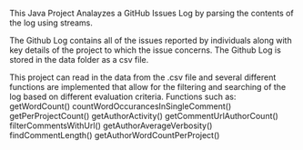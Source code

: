 This Java Project Analayzes a GitHub Issues Log by parsing the contents of the log using streams.

The Github Log contains all of the issues reported by individuals along with key details of the project to which the issue concerns.
The Github Log is stored in the data folder as a csv file.

This project can read in the data from the .csv file and several different functions are implemented that allow for the filtering and searching of the log based on different evaluation criteria.
Functions such as:
    getWordCount()
    countWordOccurancesInSingleComment()
    getPerProjectCount()
    getAuthorActivity()
    getCommentUrlAuthorCount()
    filterCommentsWithUrl()
    getAuthorAverageVerbosity()
    findCommentLength()
    getAuthorWordCountPerProject()
